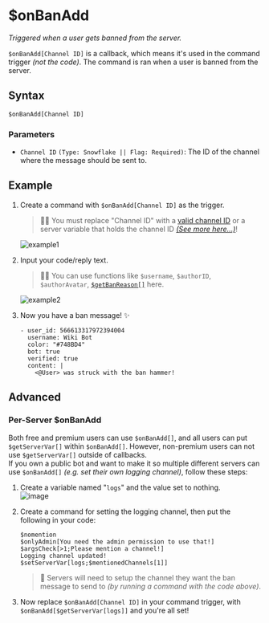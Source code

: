 # $onBanAdd
*Triggered when a user gets banned from the server.*

`$onBanAdd[Channel ID]` is a callback, which means it's used in the command trigger *(not the code)*. The command is ran when a user is banned from the server. 

## Syntax
```
$onBanAdd[Channel ID]
```

### Parameters
- `Channel ID` `(Type: Snowflake || Flag: Required)`: The ID of the channel where the message should be sent to.

## Example
1. Create a command with `$onBanAdd[Channel ID]` as the trigger.
    > 🧙‍♂️ You must replace "Channel ID" with a [valid channel ID](https://support.discord.com/hc/en-us/articles/206346498-Where-can-I-find-my-User-Server-Message-ID-) or a server variable that holds the channel ID [*(See more here...)*](#advanced)!

    ![example1](https://user-images.githubusercontent.com/69215413/129491257-7fa6c9c4-e4b4-47c1-8df0-3f580ffa79bf.png)

2. Input your code/reply text.
    > 🧙‍♂️ You can use functions like `$username`, `$authorID`, `$authorAvatar`, [`$getBanReason[]`](../bdscript/getBanReason.md) here.

    ![example2](https://user-images.githubusercontent.com/69215413/129491086-e6a96af6-edeb-4f2b-b226-0e49ed59f544.png)

3. Now you have a ban message! ✨
   ``` discord yaml
   - user_id: 566613317972394004
     username: Wiki Bot
     color: "#748BD4"
     bot: true
     verified: true
     content: |
       <@User> was struck with the ban hammer!
   ```
   

## Advanced
### Per-Server $onBanAdd
Both free and premium users can use `$onBanAdd[]`, and all users can put `$getServerVar[]` within `$onBanAdd[]`. However, non-premium users can not use `$getServerVar[]` outside of callbacks.\
If you own a public bot and want to make it so multiple different servers can use `$onBanAdd[]` *(e.g. set their own logging channel)*, follow these steps:

1. Create a variable named "`logs`" and the value set to nothing.\
![image](https://user-images.githubusercontent.com/111157596/239278501-dae381e3-4fe0-4e5f-9cc8-e18d0f56215f.png)

2. Create a command for setting the logging channel, then put the following in your code:
    ```
    $nomention
    $onlyAdmin[You need the admin permission to use that!]
    $argsCheck[>1;Please mention a channel!]
    Logging channel updated!
    $setServerVar[logs;$mentionedChannels[1]]
    ```

    > 📝 Servers will need to setup the channel they want the ban message to send to *(by running a command with the code above)*.

3. Now replace `$onBanAdd[Channel ID]` in your command trigger, with `$onBanAdd[$getServerVar[logs]]` and you're all set!
